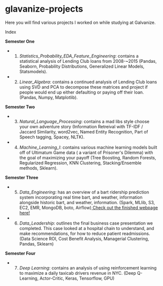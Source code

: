 # glavanize-projects
Here you will find various projects I worked on while studying at Galvanize.

Index

**Semester One**

- 1) *Statistics_Probability_EDA_Feature_Engineering*: contains a statistical analysis of Lending Club loans from 2008-~2015 (Pandas, Seaborn, Probability Distributions, Generalized Linear Models, Statsmodels). 

- 2) *Linear_Algebra*: contains a continued analysis of Lending Club loans using SVD and PCA to decompose these matrices and project if people would end up either defaulting or paying off their loan. (Pandas, Numpy, Matplotlib).

**Semester Two**

- 3) *Natural_Language_Processing*: contains a mad libs style choose your own adventure story (Information Retreival with TF-IDF / Jaccard Similarity, word2vec, Named Entity Recognition, Part of Speech tagging, Spacey, NLTK).

- 4) *Machine_Learning_I*: contains various machine learning models built off of Ultimatum Game data ( a variant of Prisoner's Dilemma) with the goal of maximizing your payoff (Tree Boosting, Random Forests, Regularized Regression, KNN Clustering, Stacking/Ensemble methods, Sklearn).

**Semester Three**

- 5) *Data_Engineering*: has an overview of a bart ridership prediction system incorporating real time bart, and weather, information alongside historic bart, and weather, information. (Spark, MLlib, S3, EC2, EMR, MongoDB, boto, Airflow)<a href="http://bart-capacity-predictions.com.s3-website-us-east-1.amazonaws.com/"> Check out the finished webpage here! </a>


- 6) *Data_Leadership*: outlines the final business case presentation we completed. This case looked at a hospital chain to understand, and make recommendations, for how to reduce patient readmissions. (Data Science ROI, Cost Benefit Analysis, Managerial Clustering, Pandas, Sklearn)  

**Semester Four**

- 7) *Deep Learning*: contains an analysis of using reinforcement learning to maximize a daily taxicab drivers revenue in NYC. (Deep Q-Learning, Actor-Critic, Keras, Tensorflow, GPU)
